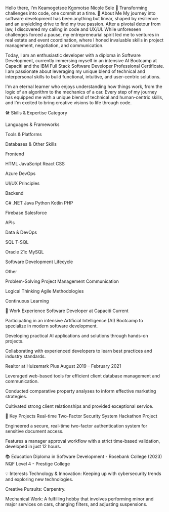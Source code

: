 Hello there, I'm Keamogetsoe Kgomotso Nicole Sele 👋
Transforming challenges into code, one commit at a time.
🚀 About Me
My journey into software development has been anything but linear, shaped by resilience and an unyielding drive to find my true passion. After a pivotal detour from law, I discovered my calling in code and UX/UI. While unforeseen challenges forced a pause, my entrepreneurial spirit led me to ventures in real estate and event coordination, where I honed invaluable skills in project management, negotiation, and communication.

Today, I am an enthusiastic developer with a diploma in Software Development, currently immersing myself in an intensive AI Bootcamp at Capaciti and the IBM Full Stack Software Developer Professional Certificate. I am passionate about leveraging my unique blend of technical and interpersonal skills to build functional, intuitive, and user-centric solutions.

I'm an eternal learner who enjoys understanding how things work, from the logic of an algorithm to the mechanics of a car. Every step of my journey has equipped me with a unique blend of technical and human-centric skills, and I'm excited to bring creative visions to life through code.

🛠️ Skills & Expertise
Category

Languages & Frameworks

Tools & Platforms

Databases & Other Skills

Frontend

HTML JavaScript React CSS

Azure DevOps

UI/UX Principles

Backend

C# .NET Java Python Kotlin PHP

Firebase Salesforce

APIs

Data & DevOps

SQL T-SQL

Oracle 21c MySQL

Software Development Lifecycle

Other

Problem-Solving Project Management Communication

Logical Thinking Agile Methodologies

Continuous Learning

💼 Work Experience
Software Developer at Capaciti
Current

Participating in an intensive Artificial Intelligence (AI) Bootcamp to specialize in modern software development.

Developing practical AI applications and solutions through hands-on projects.

Collaborating with experienced developers to learn best practices and industry standards.

Realtor at Huizemark Plus
August 2019 – February 2021

Leveraged web-based tools for efficient client database management and communication.

Conducted comparative property analyses to inform effective marketing strategies.

Cultivated strong client relationships and provided exceptional service.

🔑 Key Projects
Real-time Two-Factor Security System
Hackathon Project

Engineered a secure, real-time two-factor authentication system for sensitive document access.

Features a manager approval workflow with a strict time-based validation, developed in just 12 hours.

📚 Education
Diploma in Software Development - Rosebank College (2023)
NQF Level 4 - Prestige College

💡 Interests
Technology & Innovation: Keeping up with cybersecurity trends and exploring new technologies.

Creative Pursuits: Carpentry.

Mechanical Work: A fulfilling hobby that involves performing minor and major services on cars, changing filters, and adjusting suspensions.
